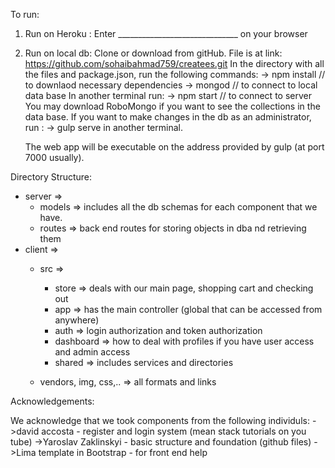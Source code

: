 To run:

1. Run on Heroku : 
	Enter ______________________________ on your browser

2. Run on local db:
	Clone or download from gitHub.
	File is at link: https://github.com/sohaibahmad759/createes.git
	In the directory with all the files and package.json, run the following commands:
	-> npm install // to downlaod necessary dependencies
	-> mongod // to connect to local data base
	In another terminal run:
	-> npm start // to connect to server
	You may download RoboMongo if you want to see the collections in the data base.
	If you want to make changes in the db as an administrator, run :
	-> gulp serve
	in another terminal.

	The web app will be executable on the address provided by gulp (at port 7000 usually).

Directory Structure:
- server =>
	- models => includes all the db schemas for each component that we have.
	- routes => back end routes for storing objects in dba nd retrieving them
- client =>
	- src =>
		- store => deals with our main page, shopping cart and checking out
		- app => has the main controller (global that can be accessed from anywhere)
		- auth => login authorization and token authorization
		- dashboard => how to deal with profiles if you have user access and admin access
		- shared => includes services and directories

	- vendors, img, css,.. => all formats and links


Acknowledgements:

We acknowledge that we took components from the following individuls:
->david accosta - register and login system (mean stack tutorials on you tube)
->Yaroslav Zaklinskyi - basic structure and foundation (github files)
->Lima template in Bootstrap - for front end help
 






